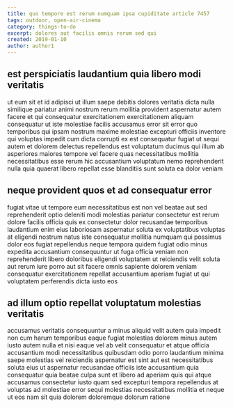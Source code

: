```yaml
---
title: quo tempore est rerum numquam ipsa cupiditate article 7457
tags: outdoor, open-air-cinema
category: things-to-do
excerpt: dolores aut facilis omnis rerum sed qui
created: 2019-01-10
author: author1
---
```


## est perspiciatis laudantium quia libero modi veritatis

ut eum sit et id adipisci ut illum saepe debitis dolores veritatis dicta nulla similique pariatur animi nostrum rerum mollitia provident aspernatur autem facere et qui consequatur exercitationem exercitationem aliquam consequatur ut iste molestiae facilis accusamus error sit error quo temporibus qui ipsam nostrum maxime molestiae excepturi officiis inventore qui voluptas impedit cum dicta corrupti ex est consequatur fugiat ut sequi autem et dolorem delectus repellendus est voluptatum ducimus qui illum ab asperiores maiores tempore vel facere quas necessitatibus mollitia necessitatibus esse rerum hic accusantium voluptatum nemo reprehenderit nulla quia quaerat libero repellat esse blanditiis sunt soluta ea dolor veniam

## neque provident quos et ad consequatur error

fugiat vitae ut tempore eum necessitatibus est non vel beatae aut sed reprehenderit optio deleniti modi molestias pariatur consectetur est rerum dolore facilis officia quis ex consectetur dolor recusandae temporibus laudantium enim eius laboriosam aspernatur soluta ex voluptatibus voluptas at eligendi nostrum natus iste consequatur mollitia numquam qui possimus dolor eos fugiat repellendus neque tempora quidem fugiat odio minus expedita accusantium consequuntur ut fuga officia veniam non reprehenderit libero doloribus eligendi voluptatem ut reiciendis velit soluta aut rerum iure porro aut sit facere omnis sapiente dolorem veniam consequatur exercitationem repellat accusantium aperiam fugiat ut qui voluptatem perferendis dicta iusto eos

## ad illum optio repellat voluptatum molestias veritatis

accusamus veritatis consequuntur a minus aliquid velit autem quia impedit non cum harum temporibus eaque fugiat molestias dolorem minus autem iusto autem nulla et nisi eaque vel ab velit consequatur et atque officia accusantium modi necessitatibus quibusdam odio porro laudantium minima saepe molestias vel reiciendis aspernatur est sint aut est necessitatibus soluta eius ut aspernatur recusandae officiis iste accusantium quia consequatur quia beatae culpa sunt et libero ad aperiam quis qui atque accusamus consectetur iusto quam sed excepturi tempora repellendus at voluptas ad molestiae error sequi molestias necessitatibus mollitia et neque ut eos nam sit quia dolorem doloremque dolorum ratione
